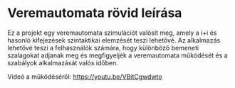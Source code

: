 

# Veremautomata rövid leírása
Ez a projekt egy veremautomata szimulációt valósít meg, amely a i+i és hasonló kifejezések szintaktikai elemzését teszi lehetővé. Az alkalmazás lehetővé teszi a felhasználók számára, hogy különböző bemeneti szalagokat adjanak meg és megfigyeljék a veremautomata működését és a szabályok alkalmazását valós időben.

Videó a működéséről: https://youtu.be/VBitCgwdwto
